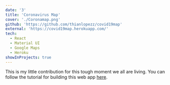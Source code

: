 ```yaml
---
date: '3'
title: 'Coronavirus Map'
cover: './Coronamap.png'
github: 'https://github.com/thianlopezz/covid19map'
external: 'https://covid19map.herokuapp.com/'
tech:
  - React
  - Material UI
  - Google Maps
  - Heroku
showInProjects: true
---
```


This is my little contribution for this tough moment we all are living.
You can follow the tutorial for building this web app [here](https://medium.com/@thianlopezz/react-coronavirus-map-8c0c90a3a5a8?sk=f1b9c82370dbb3e2cda204b4099657c4).
